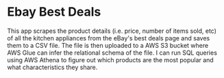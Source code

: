 # Ebay Best Deals
This app scrapes the product details (i.e. price, number of items sold, etc) of all the kitchen appliances from the eBay's best deals page and saves them to a CSV file. The file is then uploaded to a AWS S3 bucket where AWS Glue can infer the relational schema of the file. I can run SQL queries using AWS Athena to figure out which products are the most popular and what characteristics they share.
